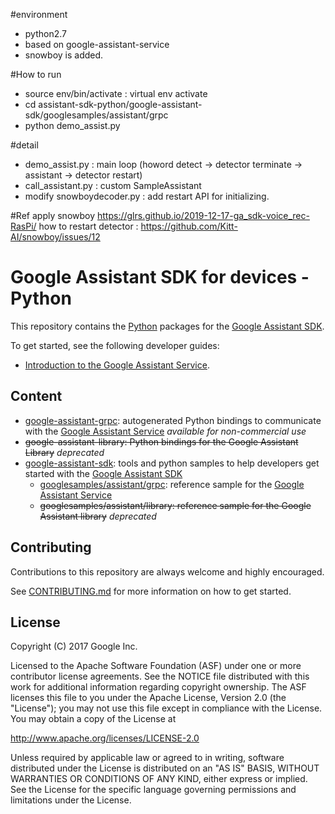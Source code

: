 #environment
 - python2.7
 - based on google-assistant-service
 - snowboy is added.

#How to run
 - source env/bin/activate : virtual env activate
 - cd assistant-sdk-python/google-assistant-sdk/googlesamples/assistant/grpc
 - python demo_assist.py

#detail
 - demo_assist.py : main loop  (howord detect -> detector terminate -> assistant -> detector restart)
 - call_assistant.py : custom SampleAssistant
 - modify snowboydecoder.py : add restart API for initializing. 
 
#Ref
apply snowboy https://glrs.github.io/2019-12-17-ga_sdk-voice_rec-RasPi/
how to restart detector : https://github.com/Kitt-AI/snowboy/issues/12


# Google Assistant SDK for devices - Python

This repository contains the [Python][python] packages for the [Google Assistant SDK][google-assistant-sdk].

To get started, see the following developer guides:
- [Introduction to the Google Assistant Service][getting-started-python].

## Content

- [google-assistant-grpc](google-assistant-grpc): autogenerated Python bindings to communicate with the [Google Assistant Service][google-assistant-api] *available for non-commercial use*
- ~~google-assistant-library: Python bindings for the Google Assistant Library~~ *deprecated*
- [google-assistant-sdk](google-assistant-sdk): tools and python samples to help developers get started with the [Google Assistant SDK][google-assistant-sdk]
  - [googlesamples/assistant/grpc](google-assistant-sdk/googlesamples/assistant/grpc): reference sample for the [Google Assistant Service][google-assistant-api]
  - ~~googlesamples/assistant/library: reference sample for the Google Assistant library~~ *deprecated*

## Contributing

Contributions to this repository are always welcome and highly encouraged.

See [CONTRIBUTING.md](CONTRIBUTING.md) for more information on how to get started.

## License

Copyright (C) 2017 Google Inc.

Licensed to the Apache Software Foundation (ASF) under one or more contributor
license agreements.  See the NOTICE file distributed with this work for
additional information regarding copyright ownership.  The ASF licenses this
file to you under the Apache License, Version 2.0 (the "License"); you may not
use this file except in compliance with the License.  You may obtain a copy of
the License at

  http://www.apache.org/licenses/LICENSE-2.0

Unless required by applicable law or agreed to in writing, software
distributed under the License is distributed on an "AS IS" BASIS, WITHOUT
WARRANTIES OR CONDITIONS OF ANY KIND, either express or implied.  See the
License for the specific language governing permissions and limitations under
the License.

[python]: https://www.python.org
[google-assistant-api]: https://developers.google.com/assistant/sdk/reference/rpc
[google-assistant-sdk]: https://developers.google.com/assistant/sdk
[getting-started-python]: https://developers.google.com/assistant/sdk/guides/service/python/
